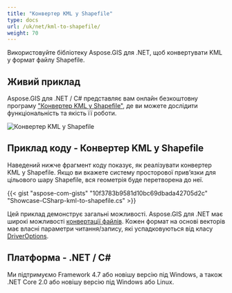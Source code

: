 ```yaml
---
title: "Конвертер KML у Shapefile"
type: docs
url: /uk/net/kml-to-shapefile/
weight: 70
---
```


Використовуйте бібліотеку Aspose.GIS для .NET, щоб конвертувати KML у формат файлу Shapefile.

## **Живий приклад**

Aspose.GIS для .NET / C# представляє вам онлайн безкоштовну програму ["Конвертер KML у Shapefile"](https://products.aspose.app/gis/conversion/kml-to-shapefile), де ви можете дослідити функціональність та якість її роботи.

![Конвертер KML у Shapefile](conversion.png)

## **Приклад коду - Конвертер KML у Shapefile**

Наведений нижче фрагмент коду показує, як реалізувати конвертер KML у Shapefile. Якщо ви вкажете систему просторової прив’язки для цільового шару Shapefile, вся геометрія буде перетворена до неї. 

{{< gist "aspose-com-gists" "10f3783b9581d10bc69dbada42705d2c" "Showcase-CSharp-kml-to-shapefile.cs" >}}

Цей приклад демонструє загальні можливості. Aspose.GIS для .NET має широкі можливості [конвертації файлів](https://docs.aspose.com/gis/net/vector-layers/). Кожен формат на основі векторів має власні параметри читання/запису, які успадковуються від класу [DriverOptions](https://reference.aspose.com/gis/net/aspose.gis/driveroptions).

## **Платформа - .NET / C#**

Ми підтримуємо Framework 4.7 або новішу версію під Windows, а також .NET Core 2.0 або новішу версію під Windows або Linux.
